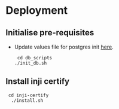 
# Deployment

## Initialise pre-requisites
* Update values file for postgres init [here](../db_scripts/init_values.yaml).
  ```
   cd db_scripts
  ./init_db.sh
  ```
## Install inji certify

  ```
   cd inji-certify
    ./install.sh
   ```
